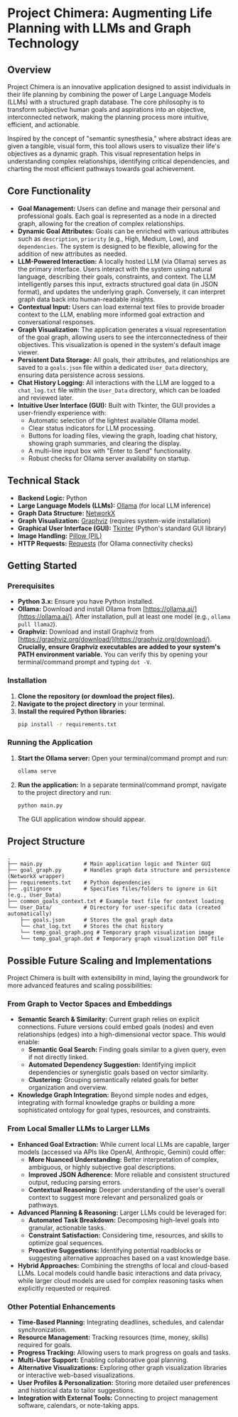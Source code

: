 # Project Chimera: Augmenting Life Planning with LLMs and Graph Technology

## Overview

Project Chimera is an innovative application designed to assist individuals in their life planning by combining the power of Large Language Models (LLMs) with a structured graph database. The core philosophy is to transform subjective human goals and aspirations into an objective, interconnected network, making the planning process more intuitive, efficient, and actionable.

Inspired by the concept of "semantic synesthesia," where abstract ideas are given a tangible, visual form, this tool allows users to visualize their life's objectives as a dynamic graph. This visual representation helps in understanding complex relationships, identifying critical dependencies, and charting the most efficient pathways towards goal achievement.

## Core Functionality

*   **Goal Management:** Users can define and manage their personal and professional goals. Each goal is represented as a node in a directed graph, allowing for the creation of complex relationships.
*   **Dynamic Goal Attributes:** Goals can be enriched with various attributes such as `description`, `priority` (e.g., High, Medium, Low), and `dependencies`. The system is designed to be flexible, allowing for the addition of new attributes as needed.
*   **LLM-Powered Interaction:** A locally hosted LLM (via Ollama) serves as the primary interface. Users interact with the system using natural language, describing their goals, constraints, and context. The LLM intelligently parses this input, extracts structured goal data (in JSON format), and updates the underlying graph. Conversely, it can interpret graph data back into human-readable insights.
*   **Contextual Input:** Users can load external text files to provide broader context to the LLM, enabling more informed goal extraction and conversational responses.
*   **Graph Visualization:** The application generates a visual representation of the goal graph, allowing users to see the interconnectedness of their objectives. This visualization is opened in the system's default image viewer.
*   **Persistent Data Storage:** All goals, their attributes, and relationships are saved to a `goals.json` file within a dedicated `User_Data` directory, ensuring data persistence across sessions.
*   **Chat History Logging:** All interactions with the LLM are logged to a `chat_log.txt` file within the `User_Data` directory, which can be loaded and reviewed later.
*   **Intuitive User Interface (GUI):** Built with Tkinter, the GUI provides a user-friendly experience with:
    *   Automatic selection of the lightest available Ollama model.
    *   Clear status indicators for LLM processing.
    *   Buttons for loading files, viewing the graph, loading chat history, showing graph summaries, and clearing the display.
    *   A multi-line input box with "Enter to Send" functionality.
    *   Robust checks for Ollama server availability on startup.

## Technical Stack

*   **Backend Logic:** Python
*   **Large Language Models (LLMs):** [Ollama](https://ollama.ai/) (for local LLM inference)
*   **Graph Data Structure:** [NetworkX](https://networkx.org/)
*   **Graph Visualization:** [Graphviz](https://graphviz.org/) (requires system-wide installation)
*   **Graphical User Interface (GUI):** [Tkinter](https://docs.python.org/3/library/tkinter.html) (Python's standard GUI library)
*   **Image Handling:** [Pillow (PIL)](https://python-pillow.org/)
*   **HTTP Requests:** [Requests](https://requests.readthedocs.io/en/latest/) (for Ollama connectivity checks)

## Getting Started

### Prerequisites

*   **Python 3.x:** Ensure you have Python installed.
*   **Ollama:** Download and install Ollama from [https://ollama.ai/](https://ollama.ai/). After installation, pull at least one model (e.g., `ollama pull llama2`).
*   **Graphviz:** Download and install Graphviz from [https://graphviz.org/download/](https://graphviz.org/download/). **Crucially, ensure Graphviz executables are added to your system's PATH environment variable.** You can verify this by opening your terminal/command prompt and typing `dot -V`.

### Installation

1.  **Clone the repository (or download the project files).**
2.  **Navigate to the project directory** in your terminal.
3.  **Install the required Python libraries:**
    ```bash
    pip install -r requirements.txt
    ```

### Running the Application

1.  **Start the Ollama server:** Open your terminal/command prompt and run:
    ```bash
    ollama serve
    ```
2.  **Run the application:** In a separate terminal/command prompt, navigate to the project directory and run:
    ```bash
    python main.py
    ```
    The GUI application window should appear.

## Project Structure

```
.
├── main.py             # Main application logic and Tkinter GUI
├── goal_graph.py       # Handles graph data structure and persistence (NetworkX wrapper)
├── requirements.txt    # Python dependencies
├── .gitignore          # Specifies files/folders to ignore in Git (e.g., User_Data)
├── common_goals_context.txt # Example text file for context loading
└── User_Data/          # Directory for user-specific data (created automatically)
    ├── goals.json      # Stores the goal graph data
    └── chat_log.txt    # Stores the chat history
    └── temp_goal_graph.png # Temporary graph visualization image
    └── temp_goal_graph.dot # Temporary graph visualization DOT file
```

## Possible Future Scaling and Implementations

Project Chimera is built with extensibility in mind, laying the groundwork for more advanced features and scaling possibilities:

### From Graph to Vector Spaces and Embeddings

*   **Semantic Search & Similarity:** Current graph relies on explicit connections. Future versions could embed goals (nodes) and even relationships (edges) into a high-dimensional vector space. This would enable:
    *   **Semantic Goal Search:** Finding goals similar to a given query, even if not directly linked.
    *   **Automated Dependency Suggestion:** Identifying implicit dependencies or synergistic goals based on vector similarity.
    *   **Clustering:** Grouping semantically related goals for better organization and overview.
*   **Knowledge Graph Integration:** Beyond simple nodes and edges, integrating with formal knowledge graphs or building a more sophisticated ontology for goal types, resources, and constraints.

### From Local Smaller LLMs to Larger LLMs

*   **Enhanced Goal Extraction:** While current local LLMs are capable, larger models (accessed via APIs like OpenAI, Anthropic, Gemini) could offer:
    *   **More Nuanced Understanding:** Better interpretation of complex, ambiguous, or highly subjective goal descriptions.
    *   **Improved JSON Adherence:** More reliable and consistent structured output, reducing parsing errors.
    *   **Contextual Reasoning:** Deeper understanding of the user's overall context to suggest more relevant and personalized goals or pathways.
*   **Advanced Planning & Reasoning:** Larger LLMs could be leveraged for:
    *   **Automated Task Breakdown:** Decomposing high-level goals into granular, actionable tasks.
    *   **Constraint Satisfaction:** Considering time, resources, and skills to optimize goal sequences.
    *   **Proactive Suggestions:** Identifying potential roadblocks or suggesting alternative approaches based on a vast knowledge base.
*   **Hybrid Approaches:** Combining the strengths of local and cloud-based LLMs. Local models could handle basic interactions and data privacy, while larger cloud models are used for complex reasoning tasks when explicitly requested or required.

### Other Potential Enhancements

*   **Time-Based Planning:** Integrating deadlines, schedules, and calendar synchronization.
*   **Resource Management:** Tracking resources (time, money, skills) required for goals.
*   **Progress Tracking:** Allowing users to mark progress on goals and tasks.
*   **Multi-User Support:** Enabling collaborative goal planning.
*   **Alternative Visualizations:** Exploring other graph visualization libraries or interactive web-based visualizations.
*   **User Profiles & Personalization:** Storing more detailed user preferences and historical data to tailor suggestions.
*   **Integration with External Tools:** Connecting to project management software, calendars, or note-taking apps.